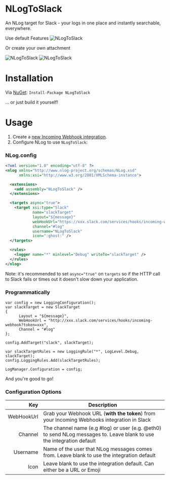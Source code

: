 NLogToSlack
==========
An NLog target for Slack - your logs in one place and instantly searchable, everywhere.

Use default Features
![NLogToSlack](exampleNlogToSlack.png)

Or create your own attachment

![NLogToSlack](exampleWithAuthor.png)
![NLogToSlack](exampleWithImage.png)

Installation
============
Via [NuGet](https://www.nuget.org/packages/NLogToSlack/): ```Install-Package NLogToSlack```

... or just build it yourself!

Usage
=====
1. Create a [new Incoming Webhook integration](https://www.slack.com/integrations).
2. Configure NLog to use `NLogToSlack`:

### NLog.config

```xml
<?xml version="1.0" encoding="utf-8" ?>
<nlog xmlns="http://www.nlog-project.org/schemas/NLog.xsd"
      xmlns:xsi="http://www.w3.org/2001/XMLSchema-instance">

  <extensions>
    <add assembly="NLogToSlack" />
  </extensions>

  <targets async="true">
    <target xsi:type="Slack"
            name="slackTarget"
            layout="${message}"
            webHookUrl="https://xxx.slack.com/services/hooks/incoming-webhook?token=xxx"
            channel="#log"
            username="NLogToSlack"
            icon=":ghost:" />
  </targets>

  <rules>
    <logger name="*" minlevel="Debug" writeTo="slackTarget" />
  </rules>
</nlog>
```

Note: it's recommended to set ```async="true"``` on `targets` so if the HTTP call to Slack fails or times out it doesn't slow down your application.

### Programmatically 

```
var config = new LoggingConfiguration();
var slackTarget = new SlackTarget
{
      Layout = "${message}",
      WebHookUrl = "http://xxx.slack.com/services/hooks/incoming-webhook?token=xxx",
      Channel = "#log"
};

config.AddTarget("slack", slackTarget);

var slackTargetRules = new LoggingRule("*", LogLevel.Debug, slackTarget);
config.LoggingRules.Add(slackTargetRules);

LogManager.Configuration = config;
```

And you're good to go!

### Configuration Options

Key        | Description
----------:| -----------
WebHookUrl | Grab your Webhook URL (__with the token__) from your Incoming Webhooks integration in Slack
Channel    | The channel name (e.g #log) or user (e.g. @eth0) to send NLog messages to. Leave blank to use the integration default
Username   | Name of the user that NLog messages comes from. Leave blank to use the integration default
Icon       | Leave blank to use the integration default. Can either be a URL or Emoji
